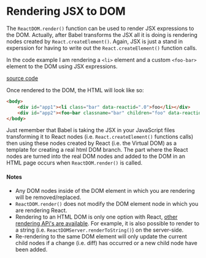 # Rendering JSX to DOM

The `ReactDOM.render()` function can be used to render JSX expressions to the DOM. Actually, after Babel transforms the JSX all it is doing is rendering nodes created by `React.createElement()`.  Again, JSX is just a stand in experssion for having to write out the `React.createElement()` function calls.

In the code example I am rendering a `<li>` element and a custom `<foo-bar>` element to the DOM using JSX expressions.

[source code](https://jsfiddle.net/e1thfjro/#tabs=js,result,html,resources)

Once rendered to the DOM, the HTML will look like so:

```html
<body>
    <div id="app1"><li class="bar" data-reactid=".0">foo</li></div>
    <div id="app2"><foo-bar classname="bar" children="foo" data-reactid=".1">foo</foo-bar></div>
</body>
```

Just remember that Babel is taking the JSX in your JavaScript files transforming it to React nodes (i.e. `React.createElement()` functions calls) then using these nodes created by React (i.e. the Virtual DOM) as a template for creating a real html DOM branch. The part where the React nodes are turned into the real DOM nodes and added to the DOM in an HTML page occurs when `ReactDOM.render()` is called.

#### Notes

* Any DOM nodes inside of the DOM element in which you are rendering will be removed/replaced.
* `ReactDOM.render()` does not modify the DOM element node in which you are rendering React.
* Rendering to an HTML DOM is only one option with React, [other rendering APi's are available](https://facebook.github.io/react/docs/top-level-api.html#reactdomserver.rendertostring). For example, it is also possible to render to a string (i.e. `ReactDOMServer.renderToString()`) on the server-side.
* Re-rendering to the same DOM element will only update the current child nodes if a change (i.e. diff) has occurred or a new child node have been added.
